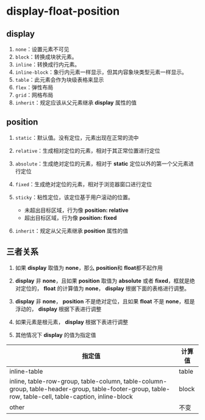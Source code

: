 # display-float-position

## display

1. `none`：设置元素不可⻅
2. `block`：转换成块状元素。
3. `inline`：转换成⾏内元素。 
4. `inline-block`：象⾏内元素⼀样显示，但其内容象块类型元素⼀样显示。 
5.  `table`：此元素会作为块级表格来显示 
6.  `flex`：弹性布局
7.  `grid`：网格布局
7. `inherit`：规定应该从⽗元素继承 **display** 属性的值

## position

1. `static`：默认值。没有定位，元素出现在正常的流中 

2. `relative`：⽣成相对定位的元素，相对于其正常位置进⾏定位 

3. `absolute`：⽣成绝对定位的元素，相对于 **static** 定位以外的第⼀个⽗元素进⾏定位 

4. `fixed`：⽣成绝对定位的元素，相对于浏览器窗⼝进⾏定位

5. `sticky`：粘性定位，该定位基于用户滚动的位置。

	- 未超出目标区域，行为像 **position: relative**
	- 超出目标区域，行为像 **position: fixed**

6. `inherit`：规定从⽗元素继承 **position** 属性的值

## 三者关系

1. 如果 **display** 取值为 **none**，那么 **position**和 **float**都不起作⽤

2. **display** 非 **none**，且如果 **position** 取值为 **absolute** 或者 **fixed**，框就是绝对定位的， **float** 的计算值为 **none**， **display** 根据下⾯的表格进⾏调整。 

3. **display** 非 **none**， **position** 不是绝对定位，且如果 **float** 不是 **none**，框是浮动的， **display** 根据下表进⾏调整 

4. 如果元素是根元素， **display** 根据下表进⾏调整 

5. 其他情况下 **display** 的值为指定值 

| 指定值                                                       | 计算值 |
| ------------------------------------------------------------ | ------ |
| inline-table                                                 | table  |
| inline, table-row-group, table-column, table-column-group, table-header-group, table-footer-group, table-row, table-cell, table-caption, inline-block | block  |
| other                                                        | 不变   |
